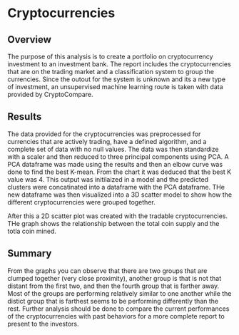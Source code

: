 # Cryptocurrencies
## Overview
The purpose of this analysis is to create a portfolio on cryptocurrency investment to an investment bank. The report includes the cryptocurrencies that are on the trading market and a classification system to group the currencies. Since the outout for the system is unknown and its a new type of investment, an unsupervised machine learning route is taken with data provided by CryptoCompare.

## Results
The data provided for the cryptocurrencies was preprocessed for currencies that are actively trading, have a defined algorithm, and a complete set of data with no null values. The data was then standardize with a scaler and then reduced to three principal components using PCA. A PCA dataframe was made using the results and then an elbow curve was done to find the best K-mean. From the chart it was deduced that the best K value was 4. This output was initilaized in a model and the predicted clusters were concatinated into a dataframe with the PCA dataframe. THe new dataframe was then visualized into a 3D scatter model to show how the different cryptocurrencies were grouped together. 

After this a 2D scatter plot was created with the tradable cryptocurrencies. THe graph shows the relationship between the total coin supply and the totla coin mined.

## Summary
From the graphs you can observe that there are two groups that are clumped together (very close proximity), another group is that is not that distant from the first two, and then the fourth group that is farther away. Most of the groups are performing relatively similar to one another while the distict group that is farthest seems to be performing differently than the rest. Further analysis should be done to compare the current performances of the cryptocurrencies with past behaviors for a more complete report to present to the investors.  

